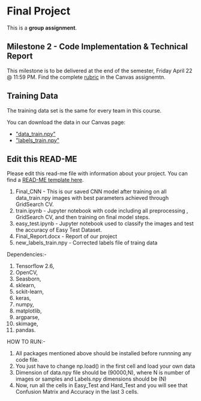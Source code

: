 # Final Project

This is a **group assignment**.

## Milestone 2 - Code Implementation & Technical Report

This milestone is to be delivered at the end of the semester, Friday April 22 @ 11:59 PM. Find the complete [rubric](https://ufl.instructure.com/courses/447948/assignments/5138679) in the Canvas assignemtn.

## Training Data

The training data set is the same for every team in this course.

You can download the data in our Canvas page:
* ["data_train.npy"](https://ufl.instructure.com/courses/447948/files/folder/Final%20Project?preview=67069006)
* ["labels_train.npy"](https://ufl.instructure.com/courses/447948/files/folder/Final%20Project?preview=67068769)

## Edit this READ-ME

Please edit this read-me file with information about your project. You can find a [READ-ME template here](https://github.com/catiaspsilva/README-template).

1. Final_CNN - This is our saved CNN model after training on all data_train.npy images with best parameters achieved through GridSearch CV.
2. train.ipynb - Jupyter notebook with code including all preprocessing , GridSearch CV, and then training on final model steps.
3. easy_test.ipynb - Jupyter notebook used to classify the images and test the accuracy of Easy Test Dataset.
4. Final_Report.docx - Report of our project
5. new_labels_train.npy - Corrected labels file of traing data

Dependencies:-
  1. Tensorflow 2.6, 
  2. OpenCV,
  3. Seasborn, 
  4. sklearn, 
  5. sckit-learn, 
  6. keras, 
  7. numpy, 
  8. matplotlib, 
  9. argparse, 
  10. skimage, 
  11. pandas.

HOW TO RUN:-

1. All packages mentioned above should be installed before runnning any code file.
2. You just have to change np.load() in the first cell and load your own data
3. Dimension of data.npy file should be (90000,N), where N is number of images or samples and Labels.npy dimensions should be (N)
4. Now, run all the cells in Easy_Test and Hard_Test and you will see that Confusion Matrix and Accuracy in the last 3 cells.

